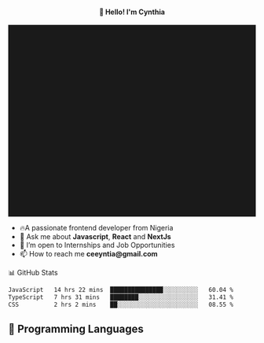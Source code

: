 <h4 align="center">👋 Hello! I'm Cynthia</h4>

<hr style="height:10%; margin-left:0; margin-right:0;" />

<div align="left">
  <ul>
  <li>🔥A passionate frontend developer from Nigeria</li>
  <li>💬 Ask me about <strong>Javascript</strong>, <strong>React</strong> and <strong> NextJs</strong></li>
  <li>👯 I’m open to Internships and Job Opportunities</li>
  <li>📫 How to reach me <strong>ceeyntia@gmail.com</strong></li>
</ul>
</div
  
## 📊 GitHub Stats

<!--START_SECTION:waka-->

```txt
JavaScript   14 hrs 22 mins  ███████████████░░░░░░░░░░   60.04 %
TypeScript   7 hrs 31 mins   ████████░░░░░░░░░░░░░░░░░   31.41 %
CSS          2 hrs 2 mins    ██░░░░░░░░░░░░░░░░░░░░░░░   08.55 %
```

<!--END_SECTION:waka-->

## 💬 Programming Languages

<!--START_SECTION:languages-->
<!--END_SECTION:languages-->
